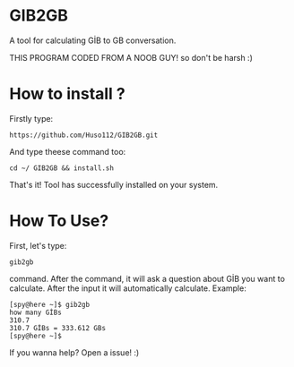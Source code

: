 # GIB2GB
A tool for calculating GİB to GB  conversation.

THIS PROGRAM CODED FROM A NOOB GUY! so don't be harsh :)

# How to install ?
Firstly type:

    https://github.com/Huso112/GIB2GB.git

And type theese command too:

    cd ~/ GIB2GB && install.sh
    
That's it! Tool has successfully installed on your system.
# How To Use?

First, let's type:

    gib2gb

command. After the command, it will ask a question about GİB you want to calculate. After the input it will automatically calculate.
Example:

    [spy@here ~]$ gib2gb
    how many GİBs
    310.7
    310.7 GİBs = 333.612 GBs
    [spy@here ~]$
If you wanna help? Open a issue!
:)
<!--stackedit_data:
eyJoaXN0b3J5IjpbMTgyOTQxNTcwNiwtNjYyNTY3MDI1XX0=
-->